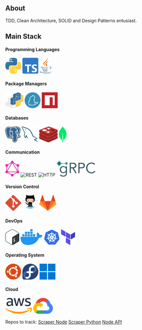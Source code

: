 ## About

TDD, Clean Architecture, SOLID and Design Patterns entusiast.  

## Main Stack

#### Programming Languages
<p>
 <img src="https://github.com/guimassoqueto/logos/blob/main/python.svg" alt="Python" title="Python" height="50">
 <img src="https://github.com/guimassoqueto/logos/blob/main/typescript-icon.svg" alt="Typescript" title="Typescript" height="50">
 <img src="https://github.com/guimassoqueto/logos/blob/main/java.svg" alt="Java" title="Java" height="50">
</p>

#### Package Managers
<p>
 <img src="https://github.com/guimassoqueto/logos/blob/main/pypi.svg" alt="Pypi" title="Pypi" height="50">
 <img src="https://github.com/guimassoqueto/logos/blob/main/yarn.svg" alt="Yarn" title="Yarn" height="50">
 <img src="https://github.com/guimassoqueto/logos/blob/main/npm-icon.svg" alt="NPM" title="NPM" height="50">
</p>

#### Databases
<p>
 <img src="https://github.com/guimassoqueto/logos/blob/main/postgresql.svg" alt="Postgres" title="Postgres" height="50">
 <img src="https://github.com/guimassoqueto/logos/blob/main/mysql-icon.svg" alt="MySQL" title="MySQL" height="50">
 <img src="https://github.com/guimassoqueto/logos/blob/main/redis.svg" alt="Redis" title="Redis" height="50">
 <img src="https://github.com/guimassoqueto/logos/blob/main/mongodb-icon.svg" alt="MongoDB" title="MongoDB" height="50">
</p>

#### Communication
<p>
 <img src="https://github.com/guimassoqueto/logos/blob/main/graphql.svg" alt="GraphQL" title="GraphQL" height="50">
 <img src="https://user-images.githubusercontent.com/25181517/192107858-fe19f043-c502-4009-8c47-476fc89718ad.png" alt="REST" title="REST" height="50">
 <img src="https://user-images.githubusercontent.com/25181517/192107854-765620d7-f909-4953-a6da-36e1ef69eea6.png" alt="HTTP" title="HTTP" height="50">
  <img src="https://raw.githubusercontent.com/guimassoqueto/logos/ca5e528b532895d8ff463058176a7537df0dd30b/grpc.svg" alt="GRPC" title="GRPC" height="50">
</p>

#### Version Control
<p>
 <img src="https://github.com/guimassoqueto/logos/blob/main/git-icon.svg" alt="Git" title="Git" height="50">
 <img src="https://github.com/guimassoqueto/logos/blob/main/github-octocat.svg" alt="GitHub" title="GitHub" height="50">
 <img src="https://github.com/guimassoqueto/logos/blob/main/gitlab.svg" alt="GitLab" title="GitLab" height="50">
</p>

#### DevOps
<p>
 <img src="https://github.com/guimassoqueto/logos/blob/main/bash-icon.svg" alt="Bash" title="Bash" height="50">
 <img src="https://github.com/guimassoqueto/logos/blob/main/docker-icon.svg" alt="Docker" title="Docker" height="50">
 <img src="https://github.com/guimassoqueto/logos/blob/main/kubernetes.svg" alt="Kubernetes" title="Kubernetes" height="50">
 <img src="https://github.com/guimassoqueto/logos/blob/main/terraform-icon.svg" alt="Terraform" title="Terraform" height="50">
</p>

#### Operating System
<p>
 <img src="https://github.com/guimassoqueto/logos/blob/main/ubuntu.svg" alt="Ubuntu" title="Ubuntu" height="50">
 <img src="https://github.com/guimassoqueto/logos/blob/main/fedora.svg" alt="Fedora" title="Fedora" height="50">
 <img src="https://github.com/guimassoqueto/logos/blob/main/microsoft-windows-icon.svg" alt="Windows" title="Windows" height="50">
</p>

#### Cloud
<p>
 <img src="https://github.com/guimassoqueto/logos/blob/main/aws.svg" alt="Amazon Web Services" title="Amazon Web Services" height="50">
 <img src="https://github.com/guimassoqueto/logos/blob/main/google-cloud.svg" alt="Google Cloud Platform" title="Google Cloud Platform" height="50">
</p>

Repos to track:
[Scraper Node](https://github.com/guimassoqueto/scraper-puppeteer)
[Scraper Python](https://github.com/guimassoqueto/scraper-beautiful-soup)
[Node API](https://github.com/guimassoqueto/node-clean-api)
